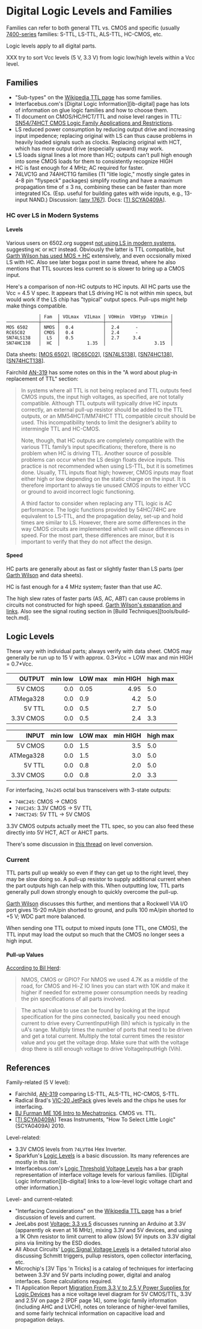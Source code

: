 Digital Logic Levels and Families
=================================

Families can refer to both general TTL vs. CMOS and specific (usually
[7400-series](7400.md) families: S-TTL, LS-TTL, ALS-TTL, HC-CMOS, etc.

Logic levels apply to all digital parts.

XXX try to sort Vcc levels (5 V, 3.3 V) from logic low/high levels
within a Vcc level.


Families
--------

- "Sub-types" on the [Wikipedia TTL page][wp-ttl] has some families.
- Interfacebus.com's [Digital Logic Information][ib-digital] page has
  lots of information on glue logic families and how to choose them.
- TI document on CMOS/HC/HCT/TTL and noise level ranges in TTL:
  [SN54/74HCT CMOS Logic Family Applications and Restrictions][ti-hct].
- LS reduced power consumption by reducing output drive and increasing
  input impedence; replacing original with LS can thus cause problems in
  heavily loaded signals such as clocks. Replacing original with HCT,
  which has more output drive (especially upward) may work.
- LS loads signal lines a lot more than HC; outputs can't pull high
  enough into some CMOS loads for them to consistently recognize HIGH
- HC is fast enough for 4 MHz; AC required for faster.
- 74LVC1G and 74AHCT1G families (TI "litle logic," mostly single gates in
  4-8 pin "flyspeck" packages) simplify routing and have a maximum
  propagation time of ≤ 3 ns, combining these can be faster than more
  integrated ICs. (Esp. useful for building gates with wide inputs, e.g.,
  13-input NAND.) Discussion: [[any 1767]]. Docs: [[TI SCYA0409A]].

### HC over LS in Modern Systems

#### Levels

Various users on 6502.org suggest [not using LS in modern
systems][f6-t3620-2], suggesting `HC` or `HCT` instead. Obviously the
latter is TTL compatible, but [Garth Wilson has used MOS +
HC][f6-p1288] extensively, and even occsionally mixed LS with HC. Also
see later bogax post in same thread, where he also mentions that TTL
sources less current so is slower to bring up a CMOS input.

Here's a comparison of non-HC outputs to HC inputs. All HC parts use
the Vcc = 4.5 V spec. It appears that LS driving HC is not within min
specs, but would work if the LS chip has "typical" output specs.
Pull-ups might help make things compatible.

                │ Fam  │ VOLmax  VILmax │ VOHmin  VOHtyp  VIHmin │
    ────────────┼──────┼────────────────┼────────────────────────┤
    MOS 6502    │ NMOS │  0.4           │  2.4      -            │
    RC65C02     │ CMOS │  0.4           │  2.4      -            │
    SN74LS138   │  LS  │  0.5           │  2.7     3.4           │
    SN74HC138   │  HC  │          1.35  │                  3.15  │

Data sheets: [[MOS 6502]], [[RC65C02]], [[SN74LS138]], [[SN74HC138]],
[[SN74HCT138]].

Fairchild [AN-319][fc-an-319] has some notes on this in the "A word
about plug-in replacement of TTL" section:

> In systems where all TTL is not being replaced and TTL outputs feed
> CMOS inputs, the input high voltages, as specified, are not totally
> compatible. Although TTL outputs will typically drive HC inputs
> correctly, an external pull-up resistor should be added to the TTL
> outputs, or an MM54HCT/MM74HCT TTL compatible circuit should be
> used. This incompatibility tends to limit the designer’s ability to
> intermingle TTL and HC-CMOS.
>
> Note, though, that HC outputs are completely compatible with the
> various TTL family’s input specifications; therefore, there is no
> problem when HC is driving TTL. Another source of possible problems
> can occur when the LS design floats device inputs. This practice is
> not recommended when using LS-TTL, but it is sometimes done.
> Usually, TTL inputs float high; however, CMOS inputs may float
> either high or low depending on the static charge on the input. It
> is therefore important to always tie unused CMOS inputs to either
> VCC or ground to avoid incorrect logic functioning.
>
> A third factor to consider when replacing any TTL logic is AC
> performance. The logic functions provided by 54HC/74HC are
> equivalent to LS-TTL, and the propagation delay, set-up and hold
> times are similar to LS. However, there are some differences in the
> way CMOS circuits are implemented which will cause differences in
> speed. For the most part, these differences are minor, but it is
> important to verify that they do not affect the design.

#### Speed

HC parts are generally about as fast or slightly faster than LS parts
(per [Garth Wilson][f6-p1288] and data sheets).

HC is fast enough for a 4 MHz system; faster than that use AC.

The high slew rates of faster parts (AS, AC, ABT) can cause problems in
circuits not constructed for high speed. [Garth Wilson's expanation and
links][f6-195-19810]. Also see the signal routing section in [Build
Techniques][tools/build-tech.md].


Logic Levels
------------

These vary with individual parts; always verify with data sheet. CMOS
may generally be run up to 15 V with approx. 0.3\*Vcc = LOW max and
min HIGH = 0.7\*Vcc.

|    OUTPUT | min low | LOW max | min HIGH | high max |
|----------:|--------:|:--------|---------:|:---------|
|   5V CMOS |     0.0 | 0.05    |     4.95 | 5.0      |
| ATMega328 |     0.0 | 0.9     |     4.2  | 5.0      |
|   5V  TTL |     0.0 | 0.5     |     2.7  | 5.0      |
| 3.3V CMOS |     0.0 | 0.5     |     2.4  | 3.3      |

|     INPUT | min low | LOW max | min HIGH | high max |
|----------:|--------:|:--------|---------:|:---------|
|   5V CMOS |     0.0 | 1.5     |     3.5  | 5.0      |
| ATMega328 |     0.0 | 1.5     |     3.0  | 5.0      |
|   5V  TTL |     0.0 | 0.8     |     2.0  | 5.0      |
| 3.3V CMOS |     0.0 | 0.8     |     2.0  | 3.3      |

For interfacing, `74x245` octal bus transceivers with 3-state outputs:
* `74HC245`: CMOS → CMOS
* `74VC245`: 3.3V CMOS → 5V TTL
* `74HCT245`: 5V TTL → 5V CMOS

3.3V CMOS outputs actually meet the TTL spec, so you can also feed these
directly into 5V HCT, ACT or AHCT parts.

There's some discussion in [this thread][f6-6386] on level conversion.

### Current

TTL parts pull up weakly so even if they can get up to the right
level, they may be slow doing so. A pull-up resistor to supply
additional current when the part outputs high can help with this. When
outputting low, TTL parts generally pull down strongly enough to
quickly overcome the pull-up.

[Garth Wilson][f6-p904] discusses this further, and mentions that a
Rockwell VIA I/O port gives 15-20 mA/pin shorted to ground, and pulls
100 mA/pin shorted to +5 V; WDC part more balanced.

When sending one TTL output to mixed inputs (one TTL, one CMOS), the
TTL input may load the output so much that the CMOS no longer sees a
high input.

#### Pull-up Values

[According to Bil Herd][bh-pullup]:

> NMOS, CMOS or GPIO?  For NMOS we used 4.7K as a middle of the road, for
> CMOS and Hi-Z IO lines you can start with 10K and make it higher if
> needed for extreme power consumption needs by reading the pin
> specifications of all parts involved.

> The actual value to use can be found by looking at the input
> specification for the pins connected, basically you need enough current
> to drive every CurrentInputHigh (Iih) which is typically in the uA's
> range.  Multiply times the number of ports that need to be driven and get
> a total current. Multiply the total current times the resistor value and
> you get the voltage drop.  Make sure that with the voltage drop there is
> still enough voltage to drive VoltageInputHigh (Vih).


References
----------

Family-related (5 V level):
* Fairchild, [AN-319][fc-an-319] comparing LS-TTL, ALS-TTL, HC-CMOS, S-TTL.
* Radical Brad's [VIC-20 JetPack][rbv20] gives levels and the chips he
  uses for interfacing.
* [BJ Furman ME 106 Intro to Mechatronics][ME106]. CMOS vs. TTL.
* [[TI SCYA0409A]] Texas Instruments, "How To Select Little Logic"
  (SCYA0409A) 2010.

Level-related:
* 3.3V CMOS levels from `74LVT04` Hex Inverter.
* Sparkfun's [Logic Levels][spark-levels] is a basic discussion. Its
  many references are mostly in this list.
* Interfacebus.com's [Logic Threshold Voltage Levels][ib-levels] has a
  bar graph representation of interface voltage levels for various
  families. ([Digital Logic Information][ib-digital] links to a
  low-level logic voltage chart and other information.)

Level- and current-related:
* "Interfacing Considerations" on the [Wikipedia TTL page][wp-ttl] has
  a brief discussion of levels and current.
* JeeLabs post [Voltage: 3.3 vs 5][jee-33vs5] discusses running an
  Arduino at 3.3V (apparently ok even at 16 MHz), mixing 3.3V and 5V
  devices, and using a 1K Ohm resistor to limit current to allow
  (slow) 5V inputs on 3.3V digital pins via limiting by the ESD
  diodes.
* All About Circuits' [Logic Signal Voltage Levels][aac-lsvl] is a
  detailed tutorial also discussing Schmitt triggers, pullup
  resistors, open collector interfacing, etc.
* Microchip's [3V Tips 'n Tricks] is a catalog of techniques for
  interfacing between 3.3V and 5V parts including power, digital and
  analog interfaces. Some calculations required.
* TI Application Report [Migration From 3.3 V to 2.5 V Power Supplies
  for Logic Devices][scea005] has a nice voltage level diagram  for 5V
  CMOS/TTL, 3.3V and 2.5V on page 2 (PDF page 14), some logic family
  information (including AHC and LVCH), notes on tolerance of
  higher-level families, and some fairly technical information on
  capacitive load and propagation delays.




<!-------------------------------------------------------------------->
[3vTnT]: https://www.newark.com/pdfs/techarticles/microchip/3_3vto5vAnalogTipsnTricksBrchr.pdf
[ME106]: https://web.archive.org/web/20150412022002/engr.sjsu.edu/~bjfurman/courses/ME106/ME106pdf/TTL-CMOS_logic-levels.pdf
[TI SCYA0409A]: http://anycpu.org/forum/download/file.php?id=225&sid=4af8a5ae7968b237983d98bb8ce21cb8
[aac-lsvl]: https://www.allaboutcircuits.com/textbook/digital/chpt-3/logic-signal-voltage-levels/
[any 1767]: http://anycpu.org/forum/viewtopic.php?p=1767#p1767
[bh-pullup]: https://discord.com/channels/797218899053510666/982339157529604136/989358038089601044
[f6-195-19810]: http://forum.6502.org/viewtopic.php?f=4&t=195&start=15#p19810
[f6-6386]: http://forum.6502.org/viewtopic.php?f=4&t=6386#p80272
[f6-p1288]: http://forum.6502.org/viewtopic.php?p=1288#p1288
[f6-p904]: http://forum.6502.org/viewtopic.php?p=904#p904
[f6-t3620-2]: http://forum.6502.org/viewtopic.php?f=12&t=3620&start=15
[fc-an-319]: https://web.archive.org/web/20161223140623/https://www.fairchildsemi.com/application-notes/AN/AN-319.pdf
[ib-levels]: http://www.interfacebus.com/voltage_threshold.html
[jee-33vs5]: https://jeelabs.org/2010/12/16/voltage-3-3-vs-5/
[rbv20]: http://forum.6502.org/viewtopic.php?f=4&t=5315#p63368
[scea005]: http://www.ti.com/lit/an/scea005/scea005.pdf
[spark-levels]: https://learn.sparkfun.com/tutorials/logic-levels/all
[ti-hct]: http://www.ti.com/lit/an/scla011/scla011.pdf
[wp-ttl]: https://en.wikipedia.org/wiki/Transistor%E2%80%93transistor_logic

[MOS 6502]: http://archive.6502.org/datasheets/mos_6500_mpu_mar_1980.pdf
[RC65C02]: http://archive.6502.org/datasheets/rockwell_r65c00_microprocessors.pdf
[SN74HC138]: http://www.ti.com/lit/gpn/sn74hc138
[SN74HCT138]: http://www.ti.com/lit/gpn/sn74hct138
[SN74LS138]: http://www.ti.com/lit/gpn/sn74ls138
